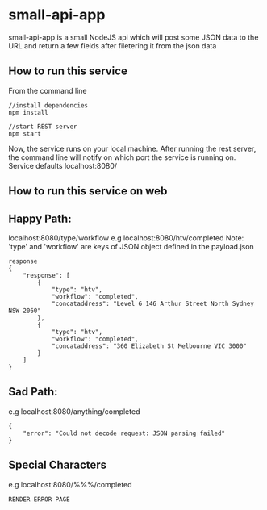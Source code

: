 # small-api-app

small-api-app is a small NodeJS api which will post some JSON data to the URL and return a few fields after filetering it from the json data

## How to run this service

From the command line

```cli
//install dependencies
npm install

//start REST server
npm start
```

Now, the service runs on your local machine. After running the rest server, the
command line will notify on which port the service is running on. Service
defaults localhost:8080/

## How to run this service on web
## Happy Path: 
localhost:8080/type/workflow e.g localhost:8080/htv/completed
Note: 'type' and 'workflow' are keys of JSON object defined in the payload.json

```cli
response
{
    "response": [
        {
            "type": "htv",
            "workflow": "completed",
            "concataddress": "Level 6 146 Arthur Street North Sydney NSW 2060"
        },
        {
            "type": "htv",
            "workflow": "completed",
            "concataddress": "360 Elizabeth St Melbourne VIC 3000"
        }
    ]
}
```
## Sad Path: 
 e.g localhost:8080/anything/completed
 
```cli
{
    "error": "Could not decode request: JSON parsing failed"
}
```

## Special Characters
e.g localhost:8080/%%%/completed

```cli
RENDER ERROR PAGE
